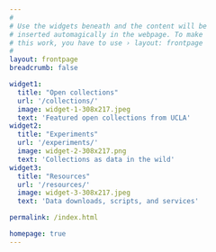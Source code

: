 ```yaml
---
#
# Use the widgets beneath and the content will be
# inserted automagically in the webpage. To make
# this work, you have to use › layout: frontpage
#
layout: frontpage
breadcrumb: false

widget1:
  title: "Open collections"
  url: '/collections/'
  image: widget-1-308x217.jpeg
  text: 'Featured open collections from UCLA'
widget2:
  title: "Experiments"
  url: '/experiments/'
  image: widget-2-308x217.png
  text: 'Collections as data in the wild'
widget3:
  title: "Resources"
  url: '/resources/'
  image: widget-3-308x217.jpeg
  text: 'Data downloads, scripts, and services'

permalink: /index.html

homepage: true
---
```

